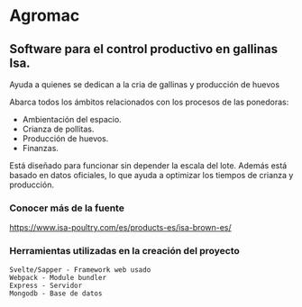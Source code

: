 # Agromac

## Software para el control productivo en gallinas Isa.

Ayuda a quienes se dedican a la cria de gallinas y producción de huevos

Abarca todos los ámbitos relacionados con los procesos de las ponedoras:
- Ambientación del espacio.
- Crianza de pollitas.
- Producción de huevos.
- Finanzas.

Está diseñado para funcionar sin depender la escala del lote. Además está basado en datos oficiales, lo que ayuda a optimizar los tiempos de crianza y producción.


### Conocer más de la fuente

https://www.isa-poultry.com/es/products-es/isa-brown-es/


### Herramientas utilizadas en la creación del proyecto

    Svelte/Sapper - Framework web usado
    Webpack - Module bundler
    Express - Servidor 
    Mongodb - Base de datos
    

